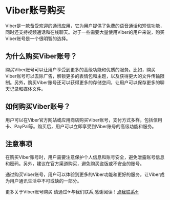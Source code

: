 # Viber账号购买

Viber是一款备受欢迎的通讯应用，它为用户提供了免费的语音通话和短信功能，同时还支持视频通话和在线聊天。对于一些需要大量使用Viber的用户来说，购买Viber账号是一个很明智的选择。

## 为什么购买Viber账号？

购买Viber账号可以让用户享受到更多的高级功能和优质的服务。比如，购买Viber账号可以去除广告，解锁更多的表情包和主题，以及获得更大的文件传输限制。另外，购买Viber账号还可以获得更多的存储空间，让用户可以保存更多的聊天记录和媒体文件。

## 如何购买Viber账号？

用户可以在Viber官方网站或应用商店购买Viber账号，支付方式多样，包括信用卡、PayPal等。购买后，用户可以立即享受到Viber账号的高级功能和服务。

## 注意事项

在购买Viber账号时，用户需要注意保护个人信息和账号安全，避免泄露账号信息和密码。另外，建议在官方渠道购买，避免购买盗版或不安全的账号。

通过购买Viber账号，用户可以体验到更多的Viber功能和更好的服务，让Viber成为用户通讯生活中不可或缺的一部分。

更多关于Viber账号购买 请通过✈与我们联系,感谢阅读！[点我联系✈](https://qa.G208.com)